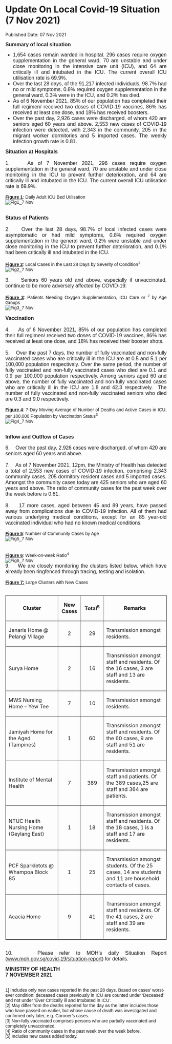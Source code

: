 <html>
    <meta http-equiv="Content-Type" content="text/html; charset=utf-8"/>
    <meta charset="utf-8"/>
    <title>Update On Local Covid-19 Situation (7 Nov 2021)</title>
    <body><h1>Update On Local Covid-19 Situation (7 Nov 2021)</h1>
    <p>Published Date: 07 Nov 2021</p> <p style="text-align: justify;"><span style="font-family: Arial;"><strong><span style="font-size: 16px;">Summary of local situation</span></strong></span></p><ul><li style="text-align: justify;"><span style="font-family: Arial; font-size: 16px;">1,654 cases remain warded in hospital. 296 cases require oxygen supplementation in the general ward, 70 are unstable and under close monitoring in the intensive care unit (ICU), and 64 are critically ill and intubated in the ICU. The current overall ICU utilisation rate is 69.9%.</span></li><li style="text-align: justify;"><span style="font-family: Arial; font-size: 16px;">Over the last 28 days, of the 91,217 infected individuals, 98.7% had no or mild symptoms, 0.8% required oxygen supplementation in the general ward, 0.3% were in the ICU, and 0.2% has died.</span></li><li style="text-align: justify;"><span style="font-family: Arial; font-size: 16px;">As of 6 November 2021, 85% of our population has completed their full regimen/ received two doses of COVID-19 vaccines, 86% has received at least one dose, and 18% has received boosters.</span></li><li style="text-align: justify;"><span style="font-family: Arial; font-size: 16px;">Over the past day, 2,926 cases were discharged, of whom 420 are seniors aged 60 years and above. 2,553 new cases of COVID-19 infection were detected, with 2,343 in the community, 205 in the migrant worker dormitories and 5 imported cases. The weekly infection growth rate is 0.81.</span></li></ul><p style="text-align: justify;"><span style="font-family: Arial;"><span style="font-size: 16px;"><strong>Situation at Hospitals<br></strong><br>1. &nbsp; &nbsp;As of 7 November 2021, 296 cases require oxygen supplementation in the general ward, 70 are unstable and under close monitoring in the ICU to prevent further deterioration, and 64 are critically ill and intubated in the ICU. The current overall ICU utilisation rate is 69.9%.</span><br><br><b><u>Figure 1</u></b>:&nbsp;Daily Adult ICU Bed Utilisation<br><a href="/images/librariesprovider5/covid-19-chart-(pr)/fig1_7-nov.png?sfvrsn=23c959db_2"><img src="/images/librariesprovider5/covid-19-chart-(pr)/fig1_7-nov.png?sfvrsn=23c959db_2" data-displaymode="Original" alt="Fig1_7 Nov" title="Fig1_7 Nov" data-openoriginalimageonclick="true" style="float: left;"></a><br><br><strong><br><span style="font-size: 16px;">Status of Patients</span></strong><span style="font-size: 16px;"><br><br>2. &nbsp; &nbsp;Over the last 28 days, 98.7% of local infected cases were asymptomatic or had mild symptoms, 0.8% required oxygen supplementation in the general ward, 0.2% were unstable and under close monitoring in the ICU to prevent further deterioration,&nbsp;and 0.1% had been critically ill and intubated in the ICU.&nbsp;<br></span><br><b><u>Figure 2</u></b>:&nbsp;Local Cases in the Last 28 Days by Severity of Condition<sup>1</sup><br><a href="/images/librariesprovider5/covid-19-chart-(pr)/fig2_7-nov.png?sfvrsn=75b942c9_2"><img src="/images/librariesprovider5/covid-19-chart-(pr)/fig2_7-nov.png?sfvrsn=75b942c9_2" data-displaymode="Original" alt="Fig2_7 Nov" title="Fig2_7 Nov" data-openoriginalimageonclick="true" style="float: left;"></a><br><br><span style="font-size: 16px;">3. &nbsp; &nbsp;Seniors 60 years old and above, especially if unvaccinated, continue to be more adversely affected by COVID-19:&nbsp;</span><br><br><strong><u>Figure 3</u></strong>:&nbsp;Patients Needing Oxygen Supplementation, ICU Care or <sup>2</sup> by Age Groups<br><a href="/images/librariesprovider5/covid-19-chart-(pr)/fig3_7-nov.png?sfvrsn=b6a105ec_2"><img src="/images/librariesprovider5/covid-19-chart-(pr)/fig3_7-nov.png?sfvrsn=b6a105ec_2" data-displaymode="Original" alt="Fig3_7 Nov" title="Fig3_7 Nov" data-openoriginalimageonclick="true" style="float: left;"></a><br><br><span style="font-size: 16px;"><strong>Vaccination&nbsp;<br></strong><br>4. &nbsp; &nbsp;As of 6 November 2021, 85% of our population has completed their full regimen/ received two doses of COVID-19 vaccines, 86% has received at least one dose, and 18% has received their booster shots.&nbsp;<br><br>5. &nbsp; &nbsp;Over the past 7 days, the number of fully vaccinated and non-fully vaccinated cases who are critically ill in the ICU are at 0.5 and 5.1 per 100,000 population respectively. Over the same period, the number of fully vaccinated and non-fully vaccinated cases who died are 0.1 and 0.9 per 100,000 population respectively. Among seniors aged 60 and above, the number of fully vaccinated and non-fully vaccinated cases who are critically ill in the ICU are 1.8 and 42.3 respectively.&nbsp;&nbsp;The number of fully vaccinated and non-fully vaccinated seniors who died are 0.3 and 9.0 respectively.&nbsp;</span><br><br><strong><u>Figure 4</u></strong>:&nbsp;7-Day Moving Average of Number of Deaths and Active Cases in ICU, per 100,000 Population by Vaccination Status<sup>3</sup> &nbsp;<br><a href="/images/librariesprovider5/covid-19-chart-(pr)/fig4_7-nov.png?sfvrsn=a1630c81_2"><img src="/images/librariesprovider5/covid-19-chart-(pr)/fig4_7-nov.png?sfvrsn=a1630c81_2" data-displaymode="Original" alt="Fig4_7 Nov" title="Fig4_7 Nov" data-openoriginalimageonclick="true" style="float: left;"></a><br><br><br><span style="font-size: 16px;"><strong>Inflow and Outflow of Cases<br></strong></span><br><span style="font-size: 16px;">6. &nbsp; &nbsp;Over the past day, 2,926 cases were discharged, of whom 420 are seniors aged 60 years and above.&nbsp;<br><br>7. &nbsp; &nbsp;As of 7 November 2021, 12pm, the Ministry of Health has detected a total of 2,553 new cases of COVID-19 infection, comprising 2,343 community cases, 205 dormitory resident cases and 5 imported cases. Amongst the community cases today are 425 seniors who are aged 60 years and above. The ratio of community cases for the past week over the week before is 0.81.&nbsp;<br><br>8. &nbsp; &nbsp;17&nbsp;more cases, aged between 45 and 89 years, have passed away from complications due to COVID-19 infection. All of them had various underlying&nbsp;medical conditions, except for an 85 year-old vaccinated individual who had no&nbsp;known medical conditions.&nbsp;</span><br><br><strong><span style="text-decoration: underline;">Figure 5</span></strong>:&nbsp;Number of Community Cases by Age<br><a href="/images/librariesprovider5/covid-19-chart-(pr)/fig5_7-nov.png?sfvrsn=3f03efbc_2"><img src="/images/librariesprovider5/covid-19-chart-(pr)/fig5_7-nov.png?sfvrsn=3f03efbc_2" data-displaymode="Original" alt="Fig5_7 Nov" title="Fig5_7 Nov" data-openoriginalimageonclick="true" style="float: left;"></a><br><b><u><br><br>Figure 6</u></b>:&nbsp;Week-on-week Ratio<sup>4</sup><br><a href="/images/librariesprovider5/covid-19-chart-(pr)/fig6_7-nov.png?sfvrsn=977e9ff6_2"><img src="/images/librariesprovider5/covid-19-chart-(pr)/fig6_7-nov.png?sfvrsn=977e9ff6_2" data-displaymode="Original" alt="Fig6_7 Nov" title="Fig6_7 Nov" data-openoriginalimageonclick="true" style="float: left;"></a><br><span style="font-size: 16px;">9. &nbsp; &nbsp;We&nbsp;are closely monitoring the clusters listed below, which have already been ringfenced through tracing, testing and isolation.</span><br><br><strong><u>Figure 7:</u></strong>&nbsp;Large Clusters with New Cases<br><br></span></p><table border="1" cellspacing="0" cellpadding="0" width="606"><thead><tr><td width="215"><p align="center"><strong>Cluster</strong></p></td><td width="60"><p align="center"><strong>New Cases</strong></p></td><td width="63"><p align="center"><strong>Total<sup>5</sup></strong></p></td><td width="268"><p align="center"><strong>Remarks</strong></p></td></tr></thead><tbody><tr><td width="215"><p>Jenaris Home @ Pelangi Village</p></td><td width="60"><p align="center">2</p></td><td width="63"><p align="center">29</p></td><td width="268"><p>Transmission amongst residents.</p></td></tr><tr><td width="215"><p>Surya Home</p></td><td width="60"><p align="center">2</p></td><td width="63"><p align="center">16</p></td><td width="268"><p>Transmission amongst staff and residents. Of the 16 cases, 3 are staff and 13 are residents.</p></td></tr><tr><td width="215"><p>MWS Nursing Home – Yew Tee</p></td><td width="60"><p align="center">7</p></td><td width="63"><p align="center">10</p></td><td width="268"><p>Transmission amongst residents.</p></td></tr><tr><td width="215"><p>Jamiyah Home for the Aged (Tampines)</p></td><td width="60"><p align="center">1</p></td><td width="63"><p align="center">60</p></td><td width="268"><p>Transmission amongst staff and residents. Of the 60 cases, 9 are staff and 51 are residents.</p></td></tr><tr><td width="215"><p>Institute of Mental Health</p></td><td width="60"><p align="center">7</p></td><td width="63"><p align="center">389</p></td><td width="268"><p>Transmission amongst staff and patients. Of the 389 cases,25 are staff and 364 are patients.</p></td></tr><tr><td width="215"><p>NTUC Health Nursing Home (Geylang East)</p></td><td width="60"><p align="center">1</p></td><td width="63"><p align="center">18</p></td><td width="268"><p>Transmission amongst staff and residents. Of the 18 cases, 1 is a staff and 17 are residents.</p></td></tr><tr><td width="215"><p>PCF Sparkletots @ Whampoa Block 85</p></td><td width="60"><p align="center">1</p></td><td width="63"><p align="center">25</p></td><td width="268"><p>Transmission amongst students. Of the 25 cases, 14 are students and 11 are household contacts of cases.</p></td></tr><tr><td width="215"><p>Acacia Home</p></td><td width="60"><p align="center">9</p></td><td width="63"><p align="center">41</p></td><td width="268"><p>Transmission amongst staff and residents. Of the 41 cases, 2 are staff and 39 are residents.</p></td></tr></tbody></table><div><p style="text-align: justify;"><br><span style="font-family: Arial; font-size: 16px;">10. &nbsp; &nbsp;Please refer to&nbsp;MOH’s daily Situation Report (<a href=" https://covidsitrep.moh.gov.sg" title="" class="" target="">www.moh.gov.sg/covid-19/situation-report</a>) for details.&nbsp;</span></p><p style="margin-left: 0cm; text-align: justify;"><span style="font-family: Arial; font-size: 16px;"><span style="font-family: Arial;"></span><strong style="text-align: left;">MINISTRY OF HEALTH<br></strong></span><strong style="text-align: left;"><span style="font-size: 12pt; font-family: Arial;">7 NOVEMBER 2021</span></strong></p></div><span style="font-family: Arial;"><br>1] Includes only new cases reported in the past 28 days. Based on cases’ worst-ever condition; deceased cases previously in ICU are counted under ‘Deceased’ and not under ‘Ever Critically ill and Intubated in ICU’.<br>[2] May differ from the deaths reported for the day as the latter includes those who have passed on earlier, but whose cause of death was investigated and confirmed only later, e.g. Coroner’s cases.<br>[3] Non-fully vaccinated comprises persons who are partially vaccinated and completely unvaccinated.<br>[4] Ratio of community cases in the past week over the week before.<br>[5] Includes new cases added today.</span></body>
</html>